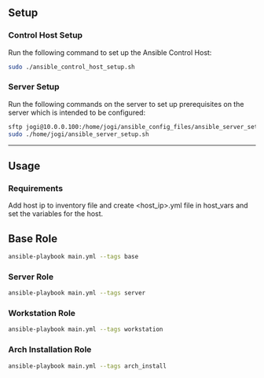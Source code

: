## Setup

### Control Host Setup
Run the following command to set up the Ansible Control Host:
```bash
sudo ./ansible_control_host_setup.sh
```

### Server Setup
Run the following commands on the server to set up prerequisites on the server which is intended to be configured:
```bash
sftp jogi@10.0.0.100:/home/jogi/ansible_config_files/ansible_server_setup.sh ~
sudo ./home/jogi/ansible_server_setup.sh
```
---

## Usage

### Requirements
Add host ip to inventory file and create <host_ip>.yml file in host_vars and set the variables for the host.

## Base Role
```bash
ansible-playbook main.yml --tags base
```

### Server Role
```bash
ansible-playbook main.yml --tags server
```

### Workstation Role
```bash
ansible-playbook main.yml --tags workstation
```

### Arch Installation Role
```bash
ansible-playbook main.yml --tags arch_install
```
